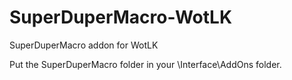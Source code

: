 # SuperDuperMacro-WotLK
SuperDuperMacro addon for WotLK

Put the SuperDuperMacro folder in your \Interface\AddOns folder.
